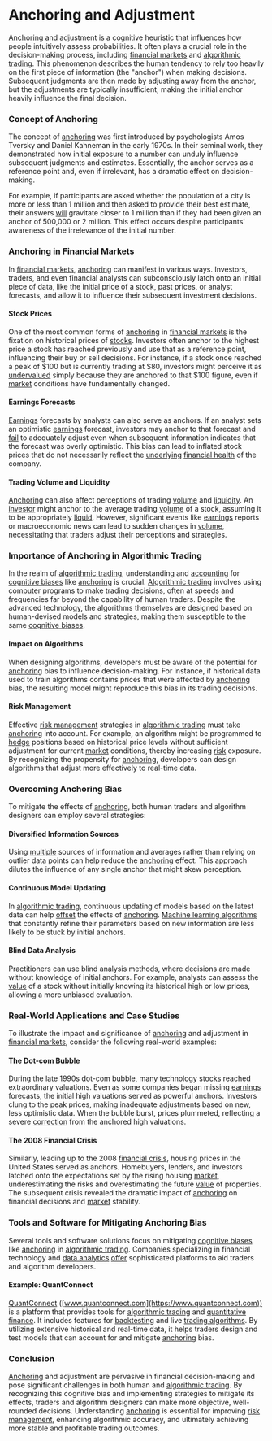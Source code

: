 # Anchoring and Adjustment

[Anchoring](../a/anchoring.md) and adjustment is a cognitive heuristic that influences how people intuitively assess probabilities. It often plays a crucial role in the decision-making process, including [financial markets](../f/financial_market.md) and [algorithmic trading](../a/accountability.md). This phenomenon describes the human tendency to rely too heavily on the first piece of information (the "anchor") when making decisions. Subsequent judgments are then made by adjusting away from the anchor, but the adjustments are typically insufficient, making the initial anchor heavily influence the final decision.

### Concept of Anchoring

The concept of [anchoring](../a/anchoring.md) was first introduced by psychologists Amos Tversky and Daniel Kahneman in the early 1970s. In their seminal work, they demonstrated how initial exposure to a number can unduly influence subsequent judgments and estimates. Essentially, the anchor serves as a reference point and, even if irrelevant, has a dramatic effect on decision-making.

For example, if participants are asked whether the population of a city is more or less than 1 million and then asked to provide their best estimate, their answers [will](../w/will.md) gravitate closer to 1 million than if they had been given an anchor of 500,000 or 2 million. This effect occurs despite participants' awareness of the irrelevance of the initial number.

### Anchoring in Financial Markets

In [financial markets](../f/financial_market.md), [anchoring](../a/anchoring.md) can manifest in various ways. Investors, traders, and even financial analysts can subconsciously latch onto an initial piece of data, like the initial price of a stock, past prices, or analyst forecasts, and allow it to influence their subsequent investment decisions.

#### Stock Prices

One of the most common forms of [anchoring](../a/anchoring.md) in [financial markets](../f/financial_market.md) is the fixation on historical prices of [stocks](../s/stock.md). Investors often anchor to the highest price a stock has reached previously and use that as a reference point, influencing their buy or sell decisions. For instance, if a stock once reached a peak of $100 but is currently trading at $80, investors might perceive it as [undervalued](../u/undervalued.md) simply because they are anchored to that $100 figure, even if [market](../m/market.md) conditions have fundamentally changed.

#### Earnings Forecasts

[Earnings](../e/earnings.md) forecasts by analysts can also serve as anchors. If an analyst sets an optimistic [earnings](../e/earnings.md) forecast, investors may anchor to that forecast and [fail](../f/fail.md) to adequately adjust even when subsequent information indicates that the forecast was overly optimistic. This bias can lead to inflated stock prices that do not necessarily reflect the [underlying](../u/underlying.md) [financial health](../f/financial_health.md) of the company.

#### Trading Volume and Liquidity

[Anchoring](../a/anchoring.md) can also affect perceptions of trading [volume](../v/volume.md) and [liquidity](../l/liquidity.md). An [investor](../i/investor.md) might anchor to the average trading [volume](../v/volume.md) of a stock, assuming it to be appropriately [liquid](../l/liquid.md). However, significant events like [earnings](../e/earnings.md) reports or macroeconomic news can lead to sudden changes in [volume](../v/volume.md), necessitating that traders adjust their perceptions and strategies.

### Importance of Anchoring in Algorithmic Trading

In the realm of [algorithmic trading](../a/accountability.md), understanding and [accounting](../a/accounting.md) for [cognitive biases](../c/cognitive_biases_in_trading.md) like [anchoring](../a/anchoring.md) is crucial. [Algorithmic trading](../a/accountability.md) involves using computer programs to make trading decisions, often at speeds and frequencies far beyond the capability of human traders. Despite the advanced technology, the algorithms themselves are designed based on human-devised models and strategies, making them susceptible to the same [cognitive biases](../c/cognitive_biases_in_trading.md).

#### Impact on Algorithms

When designing algorithms, developers must be aware of the potential for [anchoring](../a/anchoring.md) bias to influence decision-making. For instance, if historical data used to train algorithms contains prices that were affected by [anchoring](../a/anchoring.md) bias, the resulting model might reproduce this bias in its trading decisions.

#### Risk Management

Effective [risk management](../r/risk_management.md) strategies in [algorithmic trading](../a/accountability.md) must take [anchoring](../a/anchoring.md) into account. For example, an algorithm might be programmed to [hedge](../h/hedge.md) positions based on historical price levels without sufficient adjustment for current [market](../m/market.md) conditions, thereby increasing [risk](../r/risk.md) exposure. By recognizing the propensity for [anchoring](../a/anchoring.md), developers can design algorithms that adjust more effectively to real-time data.

### Overcoming Anchoring Bias

To mitigate the effects of [anchoring](../a/anchoring.md), both human traders and algorithm designers can employ several strategies:

#### Diversified Information Sources

Using [multiple](../m/multiple.md) sources of information and averages rather than relying on outlier data points can help reduce the [anchoring](../a/anchoring.md) effect. This approach dilutes the influence of any single anchor that might skew perception.

#### Continuous Model Updating

In [algorithmic trading](../a/accountability.md), continuous updating of models based on the latest data can help [offset](../o/offset.md) the effects of [anchoring](../a/anchoring.md). [Machine learning algorithms](../m/machine_learning_algorithms_in_trading.md) that constantly refine their parameters based on new information are less likely to be stuck by initial anchors.

#### Blind Data Analysis

Practitioners can use blind analysis methods, where decisions are made without knowledge of initial anchors. For example, analysts can assess the [value](../v/value.md) of a stock without initially knowing its historical high or low prices, allowing a more unbiased evaluation.

### Real-World Applications and Case Studies

To illustrate the impact and significance of [anchoring](../a/anchoring.md) and adjustment in [financial markets](../f/financial_market.md), consider the following real-world examples:

#### The Dot-com Bubble

During the late 1990s dot-com bubble, many technology [stocks](../s/stock.md) reached extraordinary valuations. Even as some companies began missing [earnings](../e/earnings.md) forecasts, the initial high valuations served as powerful anchors. Investors clung to the peak prices, making inadequate adjustments based on new, less optimistic data. When the bubble burst, prices plummeted, reflecting a severe [correction](../c/correction.md) from the anchored high valuations.

#### The 2008 Financial Crisis

Similarly, leading up to the 2008 [financial crisis](../f/financial_crisis.md), housing prices in the United States served as anchors. Homebuyers, lenders, and investors latched onto the expectations set by the rising housing [market](../m/market.md), underestimating the risks and overestimating the future [value](../v/value.md) of properties. The subsequent crisis revealed the dramatic impact of [anchoring](../a/anchoring.md) on financial decisions and [market](../m/market.md) stability.

### Tools and Software for Mitigating Anchoring Bias

Several tools and software solutions focus on mitigating [cognitive biases](../c/cognitive_biases_in_trading.md) like [anchoring](../a/anchoring.md) in [algorithmic trading](../a/accountability.md). Companies specializing in financial technology and [data analytics](../d/data_analytics.md) [offer](../o/offer.md) sophisticated platforms to aid traders and algorithm developers.

#### Example: QuantConnect

[QuantConnect](../q/quantconnect.md) ([www.quantconnect.com](https://www.quantconnect.com)) is a platform that provides tools for [algorithmic trading](../a/accountability.md) and [quantitative finance](../q/quantitative_finance.md). It includes features for [backtesting](../b/backtesting.md) and live [trading algorithms](../t/trading_algorithms.md). By utilizing extensive historical and real-time data, it helps traders design and test models that can account for and mitigate [anchoring](../a/anchoring.md) bias.

### Conclusion

[Anchoring](../a/anchoring.md) and adjustment are pervasive in financial decision-making and pose significant challenges in both human and [algorithmic trading](../a/accountability.md). By recognizing this cognitive bias and implementing strategies to mitigate its effects, traders and algorithm designers can make more objective, well-rounded decisions. Understanding [anchoring](../a/anchoring.md) is essential for improving [risk management](../r/risk_management.md), enhancing algorithmic accuracy, and ultimately achieving more stable and profitable trading outcomes.